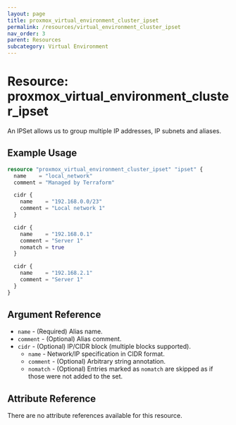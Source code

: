 ```yaml
---
layout: page
title: proxmox_virtual_environment_cluster_ipset
permalink: /resources/virtual_environment_cluster_ipset
nav_order: 3
parent: Resources
subcategory: Virtual Environment
---
```


# Resource: proxmox_virtual_environment_cluster_ipset

An IPSet allows us to group multiple IP addresses, IP subnets and aliases.

## Example Usage

```terraform
resource "proxmox_virtual_environment_cluster_ipset" "ipset" {
  name    = "local_network"
  comment = "Managed by Terraform"

  cidr {
    name    = "192.168.0.0/23"
    comment = "Local network 1"
  }

  cidr {
    name    = "192.168.0.1"
    comment = "Server 1"
    nomatch = true
  }

  cidr {
    name    = "192.168.2.1"
    comment = "Server 1"
  }
}
```

## Argument Reference

- `name` - (Required) Alias name.
- `comment` - (Optional) Alias comment.
- `cidr` - (Optional) IP/CIDR block (multiple blocks supported).
    - `name` - Network/IP specification in CIDR format.
    - `comment` - (Optional) Arbitrary string annotation.
    - `nomatch` - (Optional) Entries marked as `nomatch` are skipped as if those
      were not added to the set.

## Attribute Reference

There are no attribute references available for this resource.
